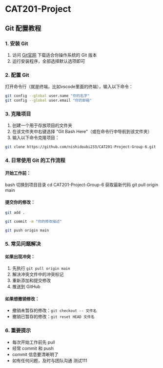 # CAT201-Project

## Git 配置教程

### 1. 安装 Git
1. 访问 [Git官网](https://git-scm.com/downloads) 下载适合你操作系统的 Git 版本
2. 运行安装程序，全部选择默认选项即可

### 2. 配置 Git
打开命令行（就是终端，比如vscode里面的终端），输入以下命令：

```bash
git config --global user.name "你的名字"
git config --global user.email "你的邮箱"
```

### 3. 克隆项目
1. 创建一个用于存放项目的文件夹
2. 在该文件夹中右键选择 "Git Bash Here"（或在命令行中导航到该文件夹）
3. 输入以下命令克隆项目：

```bash
git clone https://github.com/nishidoubi233/CAT201-Project-Group-6.git
```

### 4. 日常使用 Git 的工作流程

#### 开始工作前：

bash
切换到项目目录
cd CAT201-Project-Group-6
获取最新代码
git pull origin main

#### 提交你的修改：

```bash
git add .

git commit -m "你的修改描述"

git push origin main
```

### 5. 常见问题解决

#### 如果出现冲突：
1. 先执行 `git pull origin main`
2. 解决冲突文件中的冲突标记
3. 重新添加和提交修改
4. 推送到 GitHub

#### 如果想撤销修改：
- 撤销未暂存的修改：`git checkout -- 文件名`
- 撤销已暂存的修改：`git reset HEAD 文件名`

### 6. 重要提示
- 每次开始工作前先 pull
- 经常 commit 和 push
- commit 信息要清晰明了
- 如有任何问题，及时与团队沟通
测试111
